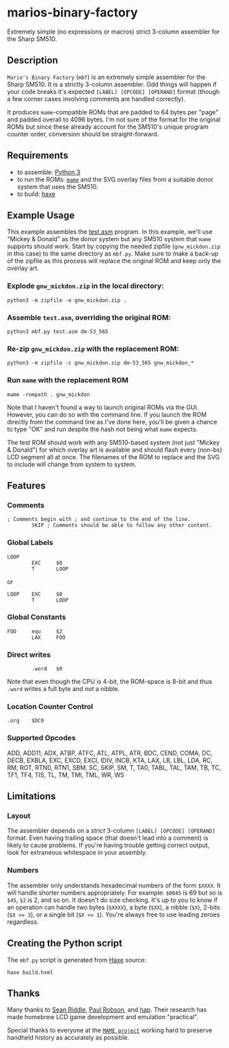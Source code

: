 # marios-binary-factory
Extremely simple (no expressions or macros) strict 3-column assembler for the Sharp SM510.

## Description

`Mario's Binary Factory` (`mbf`) is an extremely simple assembler for the Sharp SM510. It is a strictly 3-column assembler. Odd things will happen if your code breaks it's expected `[LABEL] [OPCODE] [OPERAND]` format (though a few corner cases involving comments are handled correctly).

It produces `mame`-compatible ROMs that are padded to 64 bytes per "page" and padded overall to 4096 bytes. I'm not sure of the format for the original ROMs but since these already account for the SM510's unique program counter order, conversion should be straight-forward.

## Requirements

* to assemble: [Python 3](https://www.python.org/)
* to run the ROMs: [`mame`](http://mamedev.org/) and the SVG overlay files from a suitable donor system that uses the SM510.
* to build: [haxe](https://haxe.org "Home - Haxe - The Cross-platform Toolkit")

## Example Usage

This example assembles the [test.asm](https://github.com/trevorjay/marios-binary-factory/blob/master/test.asm) program. In this example, we'll use "Mickey & Donald" as the donor system but any SM510 system that `mame` supports should work. Start by copying the needed zipfile (`gnw_mickdon.zip` in this case) to the same directory as `mbf.py`. Make sure to make a back-up of the zipfile as this process will replace the original ROM and keep only the overlay art.

### Explode `gnw_mickdon.zip` in the local directory:

```
python3 -m zipfile -e gnw_mickdon.zip .
```

### Assemble `test.asm`, overriding the original ROM: 

```
python3 mbf.py test.asm dm-53_565
```

### Re-zip `gnw_mickdon.zip` with the replacement ROM: 

```
python3 -m zipfile -c gnw_mickdon.zip dm-53_565 gnw_mickdon_*
```

### Run `mame` with the replacement ROM

```
mame -rompath . gnw_mickdon
```

Note that I haven't found a way to launch original ROMs via the GUI. However, you can do so with the command line. If you launch the ROM directly from the command line as I've done here, you'll be given a chance to type "OK" and run despite the hash not being what `mame` expects.

The test ROM should work with any SM510-based system (not just "Mickey & Donald") for which overlay art is available and should flash every (non-bs) LCD segment all at once. The filenames of the ROM to replace and the SVG to include will change from system to system.

## Features

### Comments

```
; Comments begin with ; and continue to the end of the line.
        SKIP ; Comments should be able to follow any other content.
```

### Global Labels

```
LOOP
        EXC     $0
        T       LOOP
```

or

```
LOOP    EXC     $0
        T       LOOP
```

### Global Constants

```
FOO     equ     $2
        LAX     FOO
```

### Direct writes

```
        .word   $0
```

Note that even though the CPU is 4-bit, the ROM-space is 8-bit and thus `.word` writes a full byte and _not_ a nibble.

### Location Counter Control

```
.org    $DC0
```

### Supported Opcodes

ADD, ADD11, ADX, ATBP, ATFC, ATL, ATPL, ATR, BDC, CEND, COMA, DC, DECB, EXBLA, EXC, EXCD, EXCI, IDIV, INCB, KTA, LAX, LB, LBL, LDA, RC, RM, ROT, RTN0, RTN1, SBM, SC, SKIP, SM, T, TA0, TABL, TAL, TAM, TB, TC, TF1, TF4, TIS, TL, TM, TMI, TML, WR, WS

## Limitations

### Layout

The assembler depends on a _strict_ 3-column `[LABEL] [OPCODE] [OPERAND]` format. Even having trailing space (that doesn't lead into a comment) is likely to cause problems. If you're having trouble getting correct output, look for extraneous whitespace in your assembly.

### Numbers

The assembler only understands hexadecimal numbers of the form `$XXXX`. It will handle shorter numbers appropriately. For example: `$0045` is 69 but so is `$45`, `$2` is 2, and so on. It doesn't do size checking. It's up to you to know if an operation can handle two bytes (`$XXXX`), a byte (`$XX`), a nibble (`$X`), 2-bits (`$X <= 3`), or a single bit (`$X <= 1`). You're always free to use leading zeroes regardless.

## Creating the Python script

The `mbf.py` script is generated from [Haxe](https://haxe.org/) source:

```
haxe build.hxml
```

## Thanks

Many thanks to [Sean Riddle](http://www.seanriddle.com/), [Paul Robson](https://www.blogger.com/profile/12278875872815047472), and [hap](https://github.com/happppp). Their research has made homebrew LCD game development and emulation "practical". 

Special thanks to everyone at the [`MAME project`](https://github.com/mamedev/mame) working hard to preserve handheld history as accurately as possible.
